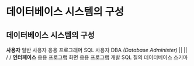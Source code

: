 # 데이터베이스 시스템의 구성

## 데이터베이스 시스템의 구성

**사용자**          일반 사용자         응용 프로그래머     SQL 사용자  DBA _(Database Administer)_
                    ||                  ||
                    \/                  \/
**인터페이스**      응용 프로그램 화면  응용 프로그램 개발  SQL 질의    데이터베이스 스키마
